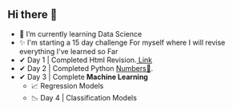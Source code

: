 ## Hi there 👋




- 🌱 I’m currently learning Data Science
- ✨ I'm starting a 15 day challenge For myself where I will revise everything I've learned so Far
- ✔  Day 1 | Completed Html Revision.[ Link ](https://github.com/Har8899/Html)
- ✔ Day 2 | Completed Python [Numbers🔢](https://github.com/Har8899/Python).
- ✔ Day 3 | Complete **Machine Learning**
    - 📈 Regression Models
    - 📉 Day 4 | Classification Models



